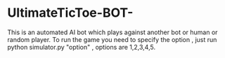 # UltimateTicToe-BOT-
This is an automated AI bot which plays against another bot or human or random player.
To run the game you need to specify the option , just run python simulator.py "option" , options are 1,2,3,4,5.
